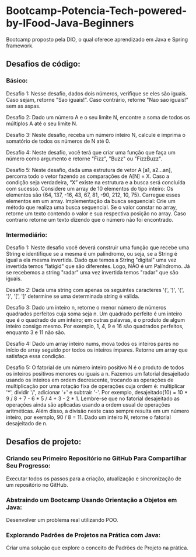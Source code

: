# Bootcamp-Potencia-Tech-powered-by-IFood-Java-Beginners
 Bootcamp proposto pela DIO, o qual oferece aprendizado em Java e Spring framework.
 
 ## Desafios de código:
### Básico:
Desafio 1: Nesse desafio, dados dois números, verifique se eles são iguais. Caso sejam, retorne "Sao iguais!”. Caso contrário, retorne "Nao sao iguais!” sem as aspas. 

Desafio 2: Dado um número A e o seu limite N, encontre a soma de todos os múltiplos A até o seu limite N.

Desafio 3: Neste desafio, receba um número inteiro N, calcule e imprima o somatório de todos os números de N até 0.   

Desafio 4: Neste desafio, você terá que criar uma função que faça um número como argumento e retorne "Fizz", "Buzz" ou "FizzBuzz". 

Desafio 5: Neste desafio, dada uma estrutura de vetor A [a1, a2...an], percorra todo o vetor fazendo as comparações de A[N] = X. Caso a condição seja verdadeira, “X” existe na estrutura e a busca será concluída com sucesso. Considere um array de 10 elementos do tipo inteiro: Os elementos são {64, 137, -16, 43, 67, 81, -90, 212, 10, 75}. Carregue esses elementos em um array. Implementação da busca sequencial: Crie um método  que realiza uma busca sequencial. Se o valor constar no array, retorne um texto contendo o valor e sua respectiva posição no array. Caso contrario retorne um texto dizendo que o número não foi encontrado.

### Intermediário:
Desafio 1: Neste desafio você deverá construir uma função que recebe uma String e identifique se a mesma é um palíndromo, ou seja, se a String é igual a ela mesma invertida. Dado que temos a String "digital" uma vez invertida temos "latigid" que são diferentes. Logo, NÃO é um Palíndromo. Já se recebemos a string "radar" uma vez invertida temos "radar" que são iguais.

Desafio 2: Dada uma string com apenas os seguintes caracteres '(', ')', '{', '}', '[', ']' determine se uma determinada string é válida. 

Desafio 3: Dado um inteiro n, retorne o menor número de números quadrados perfeitos cuja soma seja n. Um quadrado perfeito é um inteiro que é o quadrado de um inteiro; em outras palavras, é o produto de algum inteiro consigo mesmo. Por exemplo, 1, 4, 9 e 16 são quadrados perfeitos, enquanto 3 e 11 não são. 

Desafio 4: Dado um array inteiro nums, mova todos os inteiros pares no início do array seguido por todos os inteiros ímpares. Retorne um array que satisfaça essa condição.

Desafio 5: O fatorial de um número inteiro positivo N é o produto de todos os inteiros positivos menores ou iguais a n. Fazemos um fatorial desajeitado usando os inteiros em ordem decrescente, trocando as operações de multiplicação por uma rotação fixa de operações cuja ordem é: multiplicar '*', dividir '/', adicionar '+' e subtrair '-'. Por exemplo, desajeitado(10) = 10 * 9 / 8 + 7 - 6 * 5 / 4 + 3 - 2 * 1. Lembre-se que no fatorial desajeitado as operações ainda são aplicadas usando a ordem usual de operações aritméticas. Além disso, a divisão neste caso sempre resulta em um número inteiro, por exemplo, 90 / 8 = 11. Dado um inteiro N, retorne o fatorial desajeitado de n.

## Desafios de projeto:
### Criando seu Primeiro Repositório no GitHub Para Compartilhar Seu Progresso:
Executar todos os passos para a criação, atualização e sincronização de um repositório no GitHub.

### Abstraindo um Bootcamp Usando Orientação a Objetos em Java:
 Desenvolver um problema real utilizando POO.

### Explorando Padrões de Projetos na Prática com Java:
Criar uma solução que explore o conceito de Padrões de Projeto na prática.

